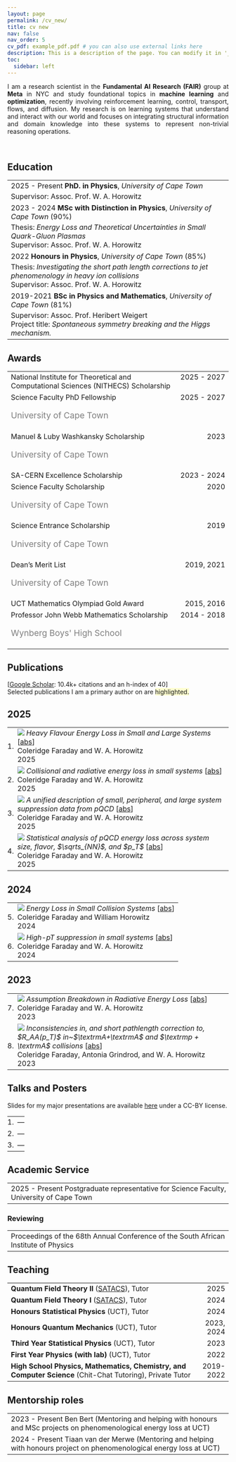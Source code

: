 ```yaml
---
layout: page
permalink: /cv_new/
title: cv new
nav: false
nav_order: 5
cv_pdf: example_pdf.pdf # you can also use external links here
description: This is a description of the page. You can modify it in '_pages/cv.md'. You can also change or remove the top pdf download button.
toc:
  sidebar: left
---
```


<p align='justify'>
I am a research scientist in the
<b>Fundamental AI Research (FAIR)</b>
group at
<b>Meta</b> in NYC
and study foundational topics in <b>machine learning</b> and
<b>optimization</b>, recently involving
reinforcement learning, control, transport, flows, and diffusion.
My research is on learning systems that understand and interact with our world
and focuses on integrating structural information and domain knowledge into
these systems to represent non-trivial reasoning operations.
</p><br>


## <i class="fa fa-chevron-right"></i> Education

<table class="table table-hover">
  <tr>
    <td>
      <span class='cvdate'>2025&nbsp;-&nbsp;Present</span>
      <strong>PhD. in Physics</strong>, <em>University of Cape Town</em>
      <br>
        <p style='margin-top:-1em;margin-bottom:0em' markdown='1'>
        <br> Supervisor: Assoc. Prof. W. A. Horowitz
        </p>
    </td>
  </tr>
  <tr>
    <td>
      <span class='cvdate'>2023&nbsp;-&nbsp;2024</span>
      <strong>MSc with Distinction in Physics</strong>, <em>University of Cape Town</em>
        (90%)
      <br>
        <p style='margin-top:-1em;margin-bottom:0em' markdown='1'>
        <br> Thesis: <i>Energy Loss and Theoretical Uncertainties in Small Quark-Gluon Plasmas</i>
        <br> Supervisor: Assoc. Prof. W. A. Horowitz
        </p>
    </td>
  </tr>
  <tr>
    <td>
      <span class='cvdate'>2022</span>
      <strong>Honours in Physics</strong>, <em>University of Cape Town</em>
        (85%)
      <br>
        <p style='margin-top:-1em;margin-bottom:0em' markdown='1'>
        <br> Thesis: <i>Investigating the short path length corrections to jet phenomenology in heavy ion collisions</i>
        <br> Supervisor: Assoc. Prof. W. A. Horowitz
        </p>
    </td>
  </tr>
  <tr>
    <td>
      <span class='cvdate'>2019-2021</span>
      <strong>BSc in Physics and Mathematics</strong>, <em>University of Cape Town</em>
        (81%)
      <br>
        <p style='margin-top:-1em;margin-bottom:0em' markdown='1'>
        <br> Supervisor: Assoc. Prof. Heribert Weigert
        <br> Project title: <i>Spontaneous symmetry breaking and the Higgs mechanism.</i>
        </p>
    </td>
  </tr>
</table>


## <i class="fa fa-chevron-right"></i> Awards
<table class="table table-hover">
<tr>
  <td>
  <div style='float: right'>2025&nbsp;-&nbsp;2027</div>
  <div>
        National Institute for Theoretical and Computational Sciences (NITHECS) Scholarship
  </div>
  </td>
  <!-- <td class='col-md-2' style='text-align:right;'>2025&nbsp;-&nbsp;2027</td> -->
</tr>
<tr>
  <td>
  <div style='float: right'>2025&nbsp;-&nbsp;2027</div>
  <div>
        Science Faculty PhD Fellowship
    <br><p style="color:grey;font-size:1.2rem">University of Cape Town</p>
  </div>
  </td>
  <!-- <td class='col-md-2' style='text-align:right;'>2025&nbsp;-&nbsp;2027</td> -->
</tr>
<tr>
  <td>
  <div style='float: right'>2023</div>
  <div>
        Manuel & Luby Washkansky Scholarship
    <br><p style="color:grey;font-size:1.2rem">University of Cape Town</p>
  </div>
  </td>
  <!-- <td class='col-md-2' style='text-align:right;'>2023</td> -->
</tr>
<tr>
  <td>
  <div style='float: right'>2023&nbsp;-&nbsp;2024</div>
  <div>
        SA-CERN Excellence Scholarship
  </div>
  </td>
  <!-- <td class='col-md-2' style='text-align:right;'>2023&nbsp;-&nbsp;2024</td> -->
</tr>
<tr>
  <td>
  <div style='float: right'>2020</div>
  <div>
        Science Faculty Scholarship
    <br><p style="color:grey;font-size:1.2rem">University of Cape Town</p>
  </div>
  </td>
  <!-- <td class='col-md-2' style='text-align:right;'>2020</td> -->
</tr>
<tr>
  <td>
  <div style='float: right'>2019</div>
  <div>
        Science Entrance Scholarship
    <br><p style="color:grey;font-size:1.2rem">University of Cape Town</p>
  </div>
  </td>
  <!-- <td class='col-md-2' style='text-align:right;'>2019</td> -->
</tr>
<tr>
  <td>
  <div style='float: right'>2019, 2021</div>
  <div>
        Dean’s Merit List
    <br><p style="color:grey;font-size:1.2rem">University of Cape Town</p>
  </div>
  </td>
  <!-- <td class='col-md-2' style='text-align:right;'>2019, 2021</td> -->
</tr>
<tr>
  <td>
  <div style='float: right'>2015, 2016</div>
  <div>
        UCT Mathematics Olympiad Gold Award
  </div>
  </td>
  <!-- <td class='col-md-2' style='text-align:right;'>2015, 2016</td> -->
</tr>
<tr>
  <td>
  <div style='float: right'>2014&nbsp;-&nbsp;2018</div>
  <div>
        Professor John Webb Mathematics Scholarship
    <br><p style="color:grey;font-size:1.2rem">Wynberg Boys' High School</p>
  </div>
  </td>
  <!-- <td class='col-md-2' style='text-align:right;'>2014&nbsp;-&nbsp;2018</td> -->
</tr>
</table>


## <i class="fa fa-chevron-right"></i> Publications

<!-- I usually publish at machine learning conferences, -->
<!-- including . -->
<!-- <a href="https://scholar.google.com/citations?user=x9F8UrwAAAAJ">Google Scholar</a> -->
<!-- reports 10.4k+ citations and an h-index of 40. -->
<!-- The selected publications I am a primary author on are <span style='background-color: #ffffd0'>highlighted.</span> -->

[<a href="https://scholar.google.com/citations?user=x9F8UrwAAAAJ">Google Scholar</a>: 10.4k+ citations and an h-index of 40] <br>
Selected publications I am a primary author on are <span style='background-color: #ffffd0'>highlighted.</span>

<h2>2025</h2>
<table class="table table-hover">

<tr id="tr-Faraday:2024zfj" >
<td align='right' style='padding-left:0;padding-right:0;'>
1.
</td>
<td>
<img src="images/publications/Faraday:2024zfj.png" onerror="this.style.display='none'" class="publicationImg" />
<em>Heavy Flavour Energy Loss in Small and Large Systems</em> 
[<a href='javascript:;'
    onclick='$("#abs_Faraday:2024zfj").toggle()'>abs</a>]<br>
Coleridge&nbsp;Faraday and W.&nbsp;A.&nbsp;Horowitz<br>
 2025  <br>

</td>
</tr>


<tr id="tr-Faraday:2024gzx" >
<td align='right' style='padding-left:0;padding-right:0;'>
2.
</td>
<td>
<img src="images/publications/Faraday:2024gzx.png" onerror="this.style.display='none'" class="publicationImg" />
<em>Collisional and radiative energy loss in small systems</em> 
[<a href='javascript:;'
    onclick='$("#abs_Faraday:2024gzx").toggle()'>abs</a>]<br>
Coleridge&nbsp;Faraday and W.&nbsp;A.&nbsp;Horowitz<br>
 2025  <br>

</td>
</tr>


<tr id="tr-Faraday:2024qtl" >
<td align='right' style='padding-left:0;padding-right:0;'>
3.
</td>
<td>
<img src="images/publications/Faraday:2024qtl.png" onerror="this.style.display='none'" class="publicationImg" />
<em>A unified description of small, peripheral, and large system suppression data from pQCD</em> 
[<a href='javascript:;'
    onclick='$("#abs_Faraday:2024qtl").toggle()'>abs</a>]<br>
Coleridge&nbsp;Faraday and W.&nbsp;A.&nbsp;Horowitz<br>
 2025  <br>

</td>
</tr>


<tr id="tr-Faraday:2025pto" >
<td align='right' style='padding-left:0;padding-right:0;'>
4.
</td>
<td>
<img src="images/publications/Faraday:2025pto.png" onerror="this.style.display='none'" class="publicationImg" />
<em>Statistical analysis of pQCD energy loss across system size, flavor, $\sqrts_{NN}$, and $p_T$</em> 
[<a href='javascript:;'
    onclick='$("#abs_Faraday:2025pto").toggle()'>abs</a>]<br>
Coleridge&nbsp;Faraday and W.&nbsp;A.&nbsp;Horowitz<br>
 2025  <br>

</td>
</tr>

</table>
<h2>2024</h2>
<table class="table table-hover">

<tr id="tr-Faraday:2023vbo" >
<td align='right' style='padding-left:0;padding-right:0;'>
5.
</td>
<td>
<img src="images/publications/Faraday:2023vbo.png" onerror="this.style.display='none'" class="publicationImg" />
<em>Energy Loss in Small Collision Systems</em> 
[<a href='javascript:;'
    onclick='$("#abs_Faraday:2023vbo").toggle()'>abs</a>]<br>
Coleridge&nbsp;Faraday and William&nbsp;Horowitz<br>
 2024  <br>

</td>
</tr>


<tr id="tr-Faraday:2023huz" >
<td align='right' style='padding-left:0;padding-right:0;'>
6.
</td>
<td>
<img src="images/publications/Faraday:2023huz.png" onerror="this.style.display='none'" class="publicationImg" />
<em>High-pT suppression in small systems</em> 
[<a href='javascript:;'
    onclick='$("#abs_Faraday:2023huz").toggle()'>abs</a>]<br>
Coleridge&nbsp;Faraday and W.&nbsp;A.&nbsp;Horowitz<br>
 2024  <br>

</td>
</tr>

</table>
<h2>2023</h2>
<table class="table table-hover">

<tr id="tr-Faraday:2023uay" >
<td align='right' style='padding-left:0;padding-right:0;'>
7.
</td>
<td>
<img src="images/publications/Faraday:2023uay.png" onerror="this.style.display='none'" class="publicationImg" />
<em>Assumption Breakdown in Radiative Energy Loss</em> 
[<a href='javascript:;'
    onclick='$("#abs_Faraday:2023uay").toggle()'>abs</a>]<br>
Coleridge&nbsp;Faraday and W.&nbsp;A.&nbsp;Horowitz<br>
 2023  <br>

</td>
</tr>


<tr id="tr-Faraday:2023mmx" >
<td align='right' style='padding-left:0;padding-right:0;'>
8.
</td>
<td>
<img src="images/publications/Faraday:2023mmx.png" onerror="this.style.display='none'" class="publicationImg" />
<em>Inconsistencies in, and short pathlength correction to, $R_AA(p_T)$ in~$\textrmA+\textrmA$ and $\textrmp + \textrmA$ collisions</em> 
[<a href='javascript:;'
    onclick='$("#abs_Faraday:2023mmx").toggle()'>abs</a>]<br>
Coleridge&nbsp;Faraday, Antonia&nbsp;Grindrod, and W.&nbsp;A.&nbsp;Horowitz<br>
 2023  <br>

</td>
</tr>

</table>


## <i class="fa fa-chevron-right"></i> Talks and Posters
Slides for my major presentations are available
[here](https://bamos.github.io/presentations/)
under a CC-BY license.

<table class="table table-hover">
<tr>
  <td align='right' style='padding-right:0;padding-left:0;'>1.</td>
  <td style='padding-right:0;'>
    <span class='cvdate'></span>
     <em></em> &mdash;
        
  </td>
</tr>
<tr>
  <td align='right' style='padding-right:0;padding-left:0;'>2.</td>
  <td style='padding-right:0;'>
    <span class='cvdate'></span>
     <em></em> &mdash;
        
  </td>
</tr>
<tr>
  <td align='right' style='padding-right:0;padding-left:0;'>3.</td>
  <td style='padding-right:0;'>
    <span class='cvdate'></span>
     <em></em> &mdash;
        
  </td>
</tr>
</table>


## <i class="fa fa-chevron-right"></i> Academic Service
<table class="table table-hover">
<tr>
  <td style='padding-right:0;'>
  <span class='cvdate'>2025&nbsp;-&nbsp;Present</span>
      Postgraduate representative for Science Faculty, University of Cape Town
  </td>
</tr>
</table>

### Reviewing
<table class="table table-hover">
<tr>
  <td style='padding-right:0;'>Proceedings of the 68th Annual Conference of the South African Institute of Physics</td>
</tr>
</table>


## <i class="fa fa-chevron-right"></i> Teaching
<table class="table table-hover">
<tr>
  <td style='padding-right:0'><strong>Quantum Field Theory II</strong> (<a href="https://nithecs.ac.za/south-african-theory-and-computational-school/" target="_blank">SATACS</a>), Tutor</td>
  <td class='col-md-2' style='text-align:right; padding-left:0;'>2025</td>
</tr>
<tr>
  <td style='padding-right:0'><strong>Quantum Field Theory I</strong> (<a href="https://nithecs.ac.za/south-african-theory-and-computational-school/" target="_blank">SATACS</a>), Tutor</td>
  <td class='col-md-2' style='text-align:right; padding-left:0;'>2024</td>
</tr>
<tr>
  <td style='padding-right:0'><strong>Honours Statistical Physics</strong> (UCT), Tutor</td>
  <td class='col-md-2' style='text-align:right; padding-left:0;'>2024</td>
</tr>
<tr>
  <td style='padding-right:0'><strong>Honours Quantum Mechanics</strong> (UCT), Tutor</td>
  <td class='col-md-2' style='text-align:right; padding-left:0;'>2023, 2024</td>
</tr>
<tr>
  <td style='padding-right:0'><strong>Third Year Statistical Physics</strong> (UCT), Tutor</td>
  <td class='col-md-2' style='text-align:right; padding-left:0;'>2023</td>
</tr>
<tr>
  <td style='padding-right:0'><strong>First Year Physics (with lab)</strong> (UCT), Tutor</td>
  <td class='col-md-2' style='text-align:right; padding-left:0;'>2022</td>
</tr>
<tr>
  <td style='padding-right:0'><strong>High School Physics, Mathematics, Chemistry, and Computer Science</strong> (Chit-Chat Tutoring), Private Tutor</td>
  <td class='col-md-2' style='text-align:right; padding-left:0;'>2019-2022</td>
</tr>
</table>


## <i class="fa fa-chevron-right"></i> Mentorship roles
<table class="table table-hover">
<tr>
  <td style='padding-right:0;'>
    <span class='cvdate'>2023&nbsp;-&nbsp;Present</span>
        Ben Bert (Mentoring and helping with honours and MSc projects on phenomenological energy loss at UCT)
  </td>
</tr>
<tr>
  <td style='padding-right:0;'>
    <span class='cvdate'>2024&nbsp;-&nbsp;Present</span>
        Tiaan van der Merwe (Mentoring and helping with honours project on phenomenological energy loss at UCT)
  </td>
</tr>
</table>
